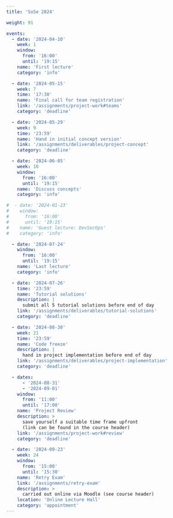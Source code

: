 ```yaml
---
title: 'SoSe 2024'

weight: 91

events:
  - date: '2024-04-10'
    week: 1
    window:
      from: '16:00'
      until: '19:15'
    name: 'First lecture'
    category: 'info'

  - date: '2024-05-15'
    week: 7
    time: '17:30'
    name: 'Final call for team registration'
    link: '/assignments/project-work#teams'
    category: 'deadline'

  - date: '2024-05-29'
    week: 9
    time: '23:59'
    name: 'Hand in initial concept version'
    link: '/assignments/deliverables/project-concept'
    category: 'deadline'

  - date: '2024-06-05'
    week: 10
    window:
      from: '16:00'
      until: '19:15'
    name: 'Discuss concepts'
    category: 'info'

#  - date: '2024-01-23'
#    window:
#      from: '16:00'
#      until: '19:15'
#    name: 'Guest lecture: DevSecOps'
#    category: 'info'

  - date: '2024-07-24'
    window:
      from: '16:00'
      until: '19:15'
    name: 'Last lecture'
    category: 'info'

  - date: '2024-07-26'
    time: '23:59'
    name: 'Tutorial solutions'
    description: |
      submit all 5 tutorial solutions before end of day
    link: '/assignments/deliverables/tutorial-solutions'
    category: 'deadline'

  - date: '2024-08-30'
    week: 21
    time: '23:59'
    name: 'Code freeze'
    description: |
      hand in project implementation before end of day
    link: '/assignments/deliverables/project-implementation'
    category: 'deadline'

  - dates:
      - '2024-08-31'
      - '2024-09-01'
    window:
      from: '11:00'
      until: '17:00'
    name: 'Project Review'
    description: >
      save yourself a suitable time frame upfront
      (link can be found in the course header)
    link: '/assignments/project-work#review'
    category: 'deadline'

  - date: '2024-09-23'
    week: 24
    window:
      from: '15:00'
      until: '15:30'
    name: 'Retry Exam'
    link: '/assignments/retry-exam'
    description: >
      carried out online via Moodle (see course header)
    location: 'Online Lecture Hall'
    category: 'appointment'
---
```



<!--SHOW IN MENU-->
